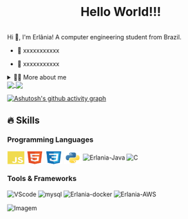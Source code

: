 <!--título-->
<div id="user-content-toc">
  <ul align="center">
    <summary><h1 style="display: inline-block">Hello World!!!</h1></summary>
</div>
    
<!-- Presentation -->
<p>
  Hi 👋, I'm Erlânia! A computer engineering student from Brazil.
  
  - 🌱 xxxxxxxxxxx

  - 🔭 xxxxxxxxxxx
</p>

<!-- Dropdown -->
<details>
  <summary>👨‍💻 More about me</summary>

  - 💬 xxxxxxxxxxxxxxxxx.

  - ⚡ xxxxxxxxxxxxxxxxxx
</details>

<div>
  <a href="https://github.com/erlaniab21">
  <img height="180cm" align="center" src= "https://github-readme-stats.vercel.app/api?username=erlaniab21&show_icons=true&theme=gotham"/>
</a>
<a href="https://github.com/erlaniab21">
  <img height="180cm" align="center" src="https://github-readme-stats.vercel.app/api/top-langs/?username=erlaniab21&layout=compact&theme=gotham"/>
</a>
</div>

[![Ashutosh's github activity graph](https://github-readme-activity-graph.vercel.app/graph?username=erlaniab21&bg_color=16161d&color=148f76&line=20ac9c&point=1f4c47&area=true&hide_border=true)](https://github.com/ashutosh00710/github-readme-activity-graph)


## 🔥 Skills
<!-- Skills: Programming Languages -->
  <div style="flex-basis: 48%;">
    <h3>Programming Languages</h3>
    <img align="center" alt="Js" height="30" width="40" src="https://raw.githubusercontent.com/devicons/devicon/master/icons/javascript/javascript-plain.svg">
    <img align="center" alt="HTML" height="30" width="40" src="https://raw.githubusercontent.com/devicons/devicon/master/icons/html5/html5-original.svg">
    <img align="center" alt="CSS" height="30" width="40" src="https://raw.githubusercontent.com/devicons/devicon/master/icons/css3/css3-original.svg">
    <img align="center" alt="Python" height="30" width="40" src="https://raw.githubusercontent.com/devicons/devicon/master/icons/python/python-original.svg">
    <img align="center" alt="Erlania-Java" height="30" width="40" src="https://cdn.jsdelivr.net/gh/devicons/devicon@latest/icons/java/java-original.svg"> 
    <img align="center" alt="C" height="30" width="40" src="https://cdn.jsdelivr.net/gh/devicons/devicon/icons/c/c-original.svg">
  </div>
  
  <!-- Skills: Tools & Frameworks -->
  <div style="flex-basis: 48%;">
    <h3>Tools & Frameworks</h3>
    <img align="center" alt="VScode" height="30" width="40" src="https://cdn.jsdelivr.net/gh/devicons/devicon/icons/vscode/vscode-original.svg">
    <img align="center" alt="mysql" height="30" width="40" src="https://cdn.jsdelivr.net/gh/devicons/devicon@latest/icons/mysql/mysql-original.svg"">    
    <img align="center" alt="Erlania-docker" height="40" width="50" src="https://cdn.jsdelivr.net/gh/devicons/devicon@latest/icons/docker/docker-original.svg">
    <img align="center" alt="Erlania-AWS" height="30" width="40" src="https://cdn.jsdelivr.net/gh/devicons/devicon/icons/git/git-original.svg">
  </div>

  <p>
<!-- GIF -->
<p align="left">
  <img align="center" src="https://github.com/VariableBee/VariableBee/assets/77739311/4e9f41af-6b57-49a7-b15a-74322e96b4d7" alt="Imagem">
</p>
  </p>





